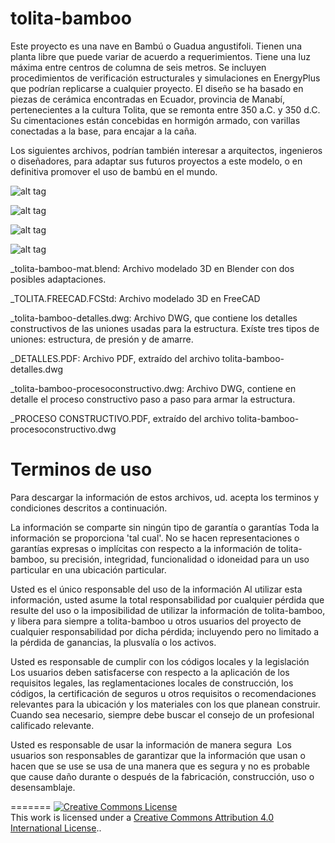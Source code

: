 
# tolita-bamboo 

Este proyecto es una nave en Bambú o Guadua angustifoli. Tienen una planta libre que puede variar de acuerdo a requerimientos. Tiene una luz máxima entre centros de columna de seis metros. Se incluyen procedimientos de verificación estructurales y simulaciones en EnergyPlus que podrían replicarse a cualquier proyecto.
El diseño se ha basado en piezas de cerámica encontradas en Ecuador, provincia de Manabí, pertenecientes a la cultura Tolita, que se remonta entre 350 a.C. y 350 d.C. Su cimentaciones están concebidas en hormigón armado, con varillas conectadas a la base, para encajar a la caña.

Los siguientes archivos, podrían también interesar a arquitectos, ingenieros o diseñadores, para adaptar sus futuros proyectos a este modelo, o en definitiva promover el uso de bambú en el mundo. 

![alt tag](http://www.cinemonstruo.com/tolita-bamboo/tolita-bamboo-2.0.png)

![alt tag](http://www.cinemonstruo.com/tolita-bamboo/tolita-perspectiva.png)

![alt tag](http://www.cinemonstruo.com/tolita-bamboo/tolita-lateral.png)

![alt tag](http://www.cinemonstruo.com/tolita-bamboo/tolita-frontal.png)

_tolita-bamboo-mat.blend: Archivo modelado 3D en Blender con dos posibles adaptaciones.

_TOLITA.FREECAD.FCStd: Archivo modelado 3D en FreeCAD

_tolita-bamboo-detalles.dwg: Archivo DWG, que contiene los detalles constructivos de las uniones usadas para la estructura. Exíste tres tipos de uniones: estructura, de presión y de amarre.

_DETALLES.PDF: Archivo PDF, extraído del archivo tolita-bamboo-detalles.dwg

_tolita-bamboo-procesoconstructivo.dwg: Archivo DWG, contiene en detalle el proceso constructivo paso a paso para armar la estructura. 

_PROCESO CONSTRUCTIVO.PDF, extraído del archivo tolita-bamboo-procesoconstructivo.dwg





# Terminos de uso

Para descargar la información de estos archivos, ud. acepta los terminos y condiciones descritos a continuación.

La información se comparte sin ningún tipo de garantía o garantías
Toda la información se proporciona 'tal cual'. No se hacen representaciones o garantías expresas o implícitas con respecto a la información de tolita-bamboo, su precisión, integridad, funcionalidad o idoneidad para un uso particular en una ubicación particular.

Usted es el único responsable del uso de la información
Al utilizar esta información, usted asume la total responsabilidad por cualquier pérdida que resulte del uso o la imposibilidad de utilizar la información de tolita-bamboo, y libera para siempre a tolita-bamboo u otros usuarios del proyecto de cualquier responsabilidad por dicha pérdida; incluyendo pero no limitado a la pérdida de ganancias, la plusvalía o los activos.

Usted es responsable de cumplir con los códigos locales y la legislación
Los usuarios deben satisfacerse con respecto a la aplicación de los requisitos legales, las reglamentaciones locales de construcción, los códigos, la certificación de seguros u otros requisitos o recomendaciones relevantes para la ubicación y los materiales con los que planean construir. Cuando sea necesario, siempre debe buscar el consejo de un profesional calificado relevante.

Usted es responsable de usar la información de manera segura
 Los usuarios son responsables de garantizar que la información que usan o hacen que se use se usa de una manera que es segura y no es probable que cause daño durante o después de la fabricación, construcción, uso o desensamblaje.


=======
<a rel="license" href="http://creativecommons.org/licenses/by/4.0/"><img alt="Creative Commons License" style="border-width:0" src="https://i.creativecommons.org/l/by/4.0/88x31.png" /></a><br />This work is licensed under a <a rel="license" href="http://creativecommons.org/licenses/by/4.0/">Creative Commons Attribution 4.0 International License</a>..
